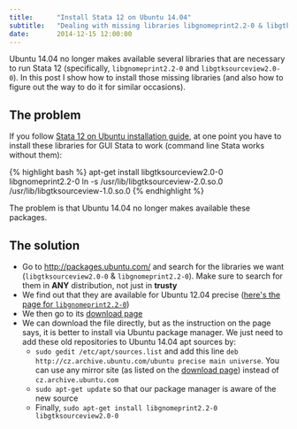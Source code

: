 ```yaml
---
title:      "Install Stata 12 on Ubuntu 14.04"
subtitle:   "Dealing with missing libraries libgnomeprint2.2-0 & libgtksourceview-1.0.so.0."
date:       2014-12-15 12:00:00
---
```

Ubuntu 14.04 no longer makes available several libraries that are necessary to run Stata 12 (specifically, `libgnomeprint2.2-0` and `libgtksourceview2.0-0`). In this post I show how to install those missing libraries (and also how to figure out the way to do it for similar occasions).

## The problem

If you follow [Stata 12 on Ubuntu installation guide](http://eduardgrebe.net/2012/10/installing-stata-12-on-ubuntu-12-04/), at one point you have to install these libraries for GUI Stata to work (command line Stata works without them):

{% highlight bash %}
apt-get install libgtksourceview2.0-0 libgnomeprint2.2-0
ln -s /usr/lib/libgtksourceview-2.0.so.0 /usr/lib/libgtksourceview-1.0.so.0
{% endhighlight %}

The problem is that Ubuntu 14.04 no longer makes available these packages.

## The solution

- Go to http://packages.ubuntu.com/ and search for the libraries we want (`libgtksourceview2.0-0` & `libgnomeprint2.2-0`). Make sure to search for them in **ANY** distribution, not just in **trusty**
- We find out that they are available for Ubuntu 12.04 precise ([here's the page for `libgnomeprint2.2-0`](http://packages.ubuntu.com/precise/libgnomeprint2.2-0))
- We then go to its [download page](http://packages.ubuntu.com/precise/amd64/libgnomeprint2.2-0/download)
- We can download the file directly, but as the instruction on the page says, it is better to install via Ubuntu package manager. We just need to add these old repositories to Ubuntu 14.04 apt sources by:
	- `sudo gedit /etc/apt/sources.list` and add this line `deb http://cz.archive.ubuntu.com/ubuntu precise main universe`. You can use any mirror site (as listed on the [download page](http://packages.ubuntu.com/precise/amd64/libgnomeprint2.2-0/download)) instead of `cz.archive.ubuntu.com` 
	- `sudo apt-get update` so that our package manager is aware of the new source
	- Finally, `sudo apt-get install libgnomeprint2.2-0 libgtksourceview2.0-0`

